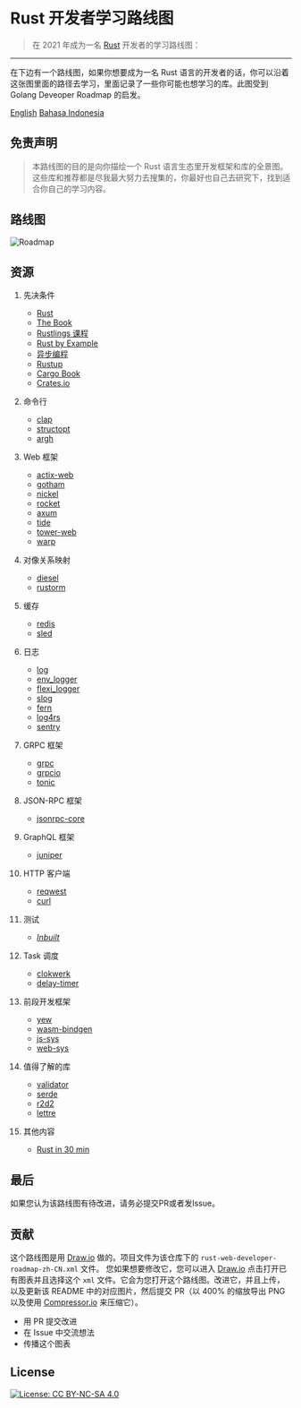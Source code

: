 # Rust 开发者学习路线图

> 在 2021 年成为一名 [Rust](https://www.rust-lang.org/zh-CN/) 开发者的学习路线图：

------

在下边有一个路线图，如果你想要成为一名 Rust 语言的开发者的话，你可以沿着这张图里面的路径去学习，里面记录了一些你可能也想学习的库。此图受到 Golang Deveoper Roadmap 的启发。

[English](../../README.md)
[Bahasa Indonesia](../id-ID/README-id-ID.md)

## **免责声明**

> 本路线图的目的是向你描绘一个 Rust 语言生态里开发框架和库的全景图。这些库和推荐都是尽我最大努力去搜集的，你最好也自己去研究下，找到适合你自己的学习内容。

## 路线图

![Roadmap](./rust-web-developer-roadmap-zh-CN.png)

## 资源

1. 先决条件

   - [Rust](https://www.rust-lang.org/)
   - [The Book](https://doc.rust-lang.org/book/)
   - [Rustlings 课程](https://github.com/rust-lang/rustlings/)
   - [Rust by Example](https://doc.rust-lang.org/stable/rust-by-example/)
   - [异步编程](https://rust-lang.github.io/async-book/)
   - [Rustup](https://www.rust-lang.org/tools/install)
   - [Cargo Book](https://doc.rust-lang.org/cargo/index.html)
   - [Crates.io](https://crates.io/)

2. 命令行

   - [clap](https://crates.io/crates/clap)
   - [structopt](https://crates.io/crates/structopt)
   - [argh](https://crates.io/crates/argh)

3. Web 框架

   - [actix-web](https://crates.io/crates/actix-web)
   - [gotham](https://crates.io/crates/gotham)
   - [nickel](https://crates.io/crates/nickel)
   - [rocket](https://crates.io/crates/rocket)
   - [axum](https://github.com/tokio-rs/axum)
   - [tide](https://crates.io/crates/tide)
   - [tower-web](https://crates.io/crates/tower-web)
   - [warp](https://crates.io/crates/warp)

4. 对像关系映射

   - [diesel](https://crates.io/crates/diesel)
   - [rustorm](https://crates.io/crates/rustorm)

5. 缓存

   - [redis](https://crates.io/crates/redis)
   - [sled](https://crates.io/crates/sled)

6. 日志

   - [log](https://crates.io/crates/log)
   - [env_logger](https://crates.io/crates/env_logger)
   - [flexi_logger](https://crates.io/crates/flexi_logger)
   - [slog](https://crates.io/crates/slog)
   - [fern](https://crates.io/crates/fern)
   - [log4rs](https://crates.io/crates/log4rs)
   - [sentry](https://crates.io/crates/sentry)

7. GRPC 框架

   - [grpc](https://crates.io/crates/grpc)
   - [grpcio](https://crates.io/crates/grpcio)
   - [tonic](https://crates.io/crates/tonic)

8. JSON-RPC 框架

   - [jsonrpc-core](https://crates.io/crates/jsonrpc-core)

9. GraphQL 框架

   - [juniper](https://crates.io/crates/juniper)

10. HTTP 客户端

    - [reqwest](https://crates.io/crates/reqwest)
    - [curl](https://crates.io/crates/curl)

11. 测试

    - _[Inbuilt](https://doc.rust-lang.org/book/ch11-00-testing.html)_

12. Task 调度

    - [clokwerk](https://crates.io/crates/clokwerk)
    - [delay-timer](https://crates.io/crates/delay_timer)

13. 前段开发框架

    - [yew](https://crates.io/crates/yew)
    - [wasm-bindgen](https://crates.io/crates/wasm-bindgen)
    - [js-sys](https://crates.io/crates/js-sys)
    - [web-sys](https://crates.io/crates/web-sys)

14. 值得了解的库

    - [validator](https://crates.io/crates/validator)
    - [serde](https://crates.io/crates/serde)
    - [r2d2](https://crates.io/crates/r2d2)
    - [lettre](https://crates.io/crates/lettre)

15. 其他内容

    - [Rust in 30 min](https://fasterthanli.me/articles/a-half-hour-to-learn-rust)

## 最后

如果您认为该路线图有待改进，请务必提交PR或者发Issue。

## 贡献

这个路线图是用 [Draw.io](https://www.draw.io/) 做的。项目文件为该仓库下的 `rust-web-developer-roadmap-zh-CN.xml` 文件。 您如果想要修改它，您可以进入 [Draw.io](https://www.draw.io/) 点击打开已有图表并且选择这个 `xml` 文件。它会为您打开这个路线图。改进它，并且上传，以及更新该 README 中的对应图片，然后提交 PR（以 400% 的缩放导出 PNG 以及使用 [Compressor.io](https://compressor.io/compress) 来压缩它）。

- 用 PR 提交改进
- 在 Issue 中交流想法
- 传播这个图表

## License

[![License: CC BY-NC-SA 4.0](https://img.shields.io/badge/License-CC%20BY--NC--SA%204.0-lightgrey.svg)](https://creativecommons.org/licenses/by-nc-sa/4.0/)
